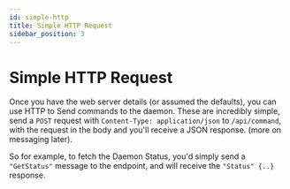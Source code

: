 ```yaml
---
id: simple-http
title: Simple HTTP Request
sidebar_position: 3
---
```


# Simple HTTP Request

Once you have the web server details (or assumed the defaults), you can use HTTP to Send commands to the daemon.
These are incredibly simple, send a `POST` request with `Content-Type: application/json` to `/api/command`,
with the request in the body and you'll receive a JSON response. (more on messaging later).

So for example, to fetch the Daemon Status, you'd simply send a `"GetStatus"` message to the endpoint,
and will receive the `"Status" {..}` response.
